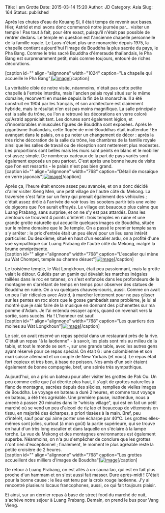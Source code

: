 Title: I am Grotte
Date: 2015-03-14 15:20
Author: JD
Category: Asia
Slug: 164
Status: published

Après les chutes d'eau de Kouang Si, il était temps de revenir aux
bases. Hier, Astrid et moi avons donc commencé notre journée par...
visiter un temple ! Pas tout à fait, pour être exact, puisqu'il n'était
pas possible de rentrer dedans. Le temple en question est l'ancienne
chapelle personnelle de la famille royale. Le Laos n'étant plus une
monarchie depuis 1975, la chapelle contient aujourd'hui l'image de
Bouddha la plus sacrée du pays, le Pha Bang. Comme le très sacré Bouddha
d'émeraude thaïlandais, le Pha Bang est surprenamment petit, mais comme
toujours, entouré de riches décorations.  
<!--more-->

[caption id="" align="alignnone" width="1024" caption="La chapelle qui
accueille le Pha
Bang"][![image](https://astridetjdenasie.files.wordpress.com/2015/03/wpid-sam_3819.jpg?w=1024 "Pha Bang")](https://astridetjdenasie.files.wordpress.com/2015/03/wpid-sam_3819.jpg)[/caption]

La véritable cible de notre visite, néanmoins, n'était pas cette petite
chapelle à l'entrée interdite, mais l'ancien palais royal situé sur le
même domaine, reconverti en musée depuis la fin de la monarchie. Il a
été construit en 1904 par les français, et son architecture est
clairement hybride, mais le résultat n'en est pas moins magnifique. La
salle principale est la salle du trône, ou l'on a retrouvé les
décorations en verre coloré qu'Astrid appréciait tant. Les dorures sont
également légion, et d'innombrables minuscules figures de Bouddha sont
exposées. Après le gigantisme thaïlandais, cette flopée de mini-Bouddhas
était inattendue ! En avançant dans le palais, on a pu noter un
changement de décor : après la très riche décoration de la salle du
trône, les chambres de la famille royale ainsi que les salles de travail
ou de réception sont nettement plus modestes. Les proportions sont
belles mais les murs sont peints en blanc et le mobilier est assez
simple. De nombreux cadeaux de la part de pays variés sont également
exposés un peu partout. C'est après une bonne heure de visite que l'on
est ressortis - le palais n'est pas bien grand.  
[caption id="" align="alignnone" width="768" caption="Détail de
mosaïque en verre
japonais"][![image](https://astridetjdenasie.files.wordpress.com/2015/03/wpid-sam_3764.jpg?w=768 "Mosaïque")](https://astridetjdenasie.files.wordpress.com/2015/03/wpid-sam_3764.jpg)[/caption]

Après ça, l'heure était encore assez peu avancée, et on a donc décidé
d'aller visiter Xieng Men, une petit village de l'autre côté du Mekong.
La traversée s'est faite sur un ferry qui prenait également des
véhicules ; c'était assez drôle à l'arrivée de voir tous les scooters
partir tels une volée de pigeons que l'on aurait effrayés. Le village
est beaucoup plus calme que Luang Prabang, sans surprise, et on ne s'y
est pas attardés. Dans les alentours se trouvent 4 points d'intérêt :
trois temples en ruine et une grande grotte naturelle qui accueille
quelques images de Bouddha, située sur le même domaine que le 3e temple.
On a passé le premier temple sans s'y arrêter : le prix d'entrée était
un peu élevé pour un lieu sans intérêt particulier. Du deuxième, situé
en haut d'un escalier ardu, on a profité d'une vue sympathique sur Luang
Prabang de l'autre côté du Mekong, malgré la brume omniprésente.  
[caption id="" align="alignnone" width="768" caption="L'escalier qui
mène au Wat Chompet, temple au charme
désuet"][![image](https://astridetjdenasie.files.wordpress.com/2015/03/wpid-sam_3892.jpg?w=768 "Wat Chompet")](https://astridetjdenasie.files.wordpress.com/2015/03/wpid-sam_3892.jpg)[/caption]

Le troisième temple, le Wat Longkhoun, était peu passionnant, mais la
grotte valait le détour. Guidés par un gamin qui dévalait les marches
inégales taillées dans le roc en tatanes, on s'est enfoncés dans les
profondeurs de la montagne en s'arrêtant de temps en temps pour observer
des statues de Bouddha en ruine. On a vu quelques chauves-souris, aussi.
Comme on avait un peu l'air ridicules avec Astrid, à marcher lentement
pour ne pas glisser sur les pentes en roc alors que le gosse gambadait
sans problème, je lui ai montré que je sais faire de la musique en
donnant des pichenettes sur ma pomme d'Adam. Je l'ai entendu essayer
après, quand on revenait vers la sortie, sans succès. Ha ! L'honneur est
sauf.  
[caption id="" align="alignnone" width="768" caption="Les quartiers des
moines au Wat
Longkhoun"][![image](https://astridetjdenasie.files.wordpress.com/2015/03/wpid-sam_3913.jpg?w=768 "Wat Longkhoun")](https://astridetjdenasie.files.wordpress.com/2015/03/wpid-sam_3913.jpg)[/caption]

Le soir, on avait réservé un repas spécial dans un restaurant près de la
rive. C'était un repas "à la laotienne" - à savoir, les plats sont mis
au milieu de la table, et tout le monde se sert -, sur une grande table,
avec les autres gens ayant réservé pour ce repas spécial. On était 6 :
une colombienne et son mari suisse allemand et un couple de New Yorkais
(et nous). Le repas était fort copieux et très bon, à base de poisson.
Nos amis d'un soir étaient également de bonne compagnie, bref, une
soirée très sympathique.

Aujourd'hui, on a pris un bateau pour aller visiter les grottes de Pak
Ou. Un peu comme celle que j'ai décrite plus haut, il s'agit de grottes
naturelles à flanc de montagne, sacrées depuis des siècles, remplies de
vielles images de Bouddha. Le voyage en bateau a duré 2 heures, et comme
tout voyage en bateau, a été très agréable. Une première pause,
inattendue, nous a amené à passer 20 minutes dans le "whisky village",
qui est en fait un petit marché où se vend un peu d'alcool de riz lao et
beaucoup de vêtements en tissu, en majorité des écharpes, a priori
tissées à la main. Bref, peu d'intérêt, sauf pour qui aime porter une
écharpe par 40°C. Les grottes elles-mêmes sont jolies, surtout (à mon
goût) la partie supérieure, qui se trouve en haut d'un très long
escalier et dans laquelle on s'éclaire à la lampe torche. La vue du
Mekong et des montagnes environnantes est également superbe. Néanmoins,
on n'a pu s'empêcher de conclure que les grottes n'ont rien
d'exceptionnel ; finalement, le moment le plus agréable reste la petite
croisière de 2 heures.  
[caption id="" align="alignnone" width="768" caption="Les grottes
accueillent des milliers d'images de
Bouddha"][![image](https://astridetjdenasie.files.wordpress.com/2015/03/wpid-sam_4000.jpg?w=768 "Tham Ting")](https://astridetjdenasie.files.wordpress.com/2015/03/wpid-sam_4000.jpg)[/caption]

De retour à Luang Prabang, on est allés à un sauna lao, qui est en fait
plus proche d'un hammam et on s'est aussi fait masser. Dure après-midi !
C'était pour la bonne cause : le lieu est tenu par la croix rouge
laotienne. J'y ai rencontré plusieurs locaux francophones, aussi, ce qui
fait toujours plaisir.

Et ainsi, sur un dernier repas à base de street food du marché de nuit,
s'achève notre séjour à Luang Prabang. Demain, on prend le bus pour Vang
Vieng.


